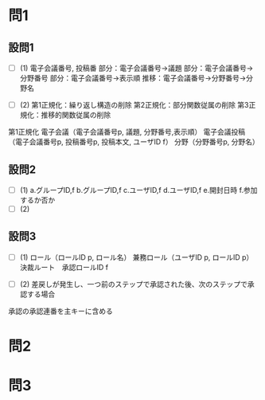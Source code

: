 # 問1

## 設問1

- [ ] (1)
電子会議番号, 投稿番
部分：電子会議番号→議題
部分：電子会議番号→分野番号
部分：電子会議番号→表示順
推移：電子会議番号→分野番号→分野名

- [ ] (2)
第1正規化：繰り返し構造の削除
第2正規化：部分関数従属の削除
第3正規化：推移的関数従属の削除

第1正規化
電子会議（電子会議番号p, 議題, 分野番号,表示順）
電子会議投稿（電子会議番号p, 投稿番号p, 投稿本文, ユーザID f）
分野（分野番号p, 分野名）

## 設問2

- [ ] (1)
a.グループID,f
b.グループID,f
c.ユーザID,f
d.ユーザID,f
e.開封日時
f.参加するか否か
- [ ] (2)

## 設問3

- [ ] (1)
ロール（ロールID p, ロール名）
兼務ロール（ユーザID p, ロールID p）
決裁ルート　承認ロールID f

- [ ] (2)
差戻しが発生し、一つ前のステップで承認された後、次のステップで承認する場合

承認の承認連番を主キーに含める

# 問2

# 問3
